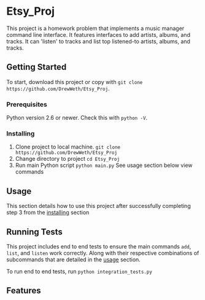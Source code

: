 # Etsy_Proj
This project is a homework problem that implements a music manager command line interface. It features interfaces to add artists, albums, and tracks. It can 'listen' to tracks and list top listened-to artists, albums, and tracks.

## Getting Started
To start, download this project or copy with `git clone https://github.com/DrewWeth/Etsy_Proj`.

### Prerequisites
Python version 2.6 or newer. Check this with `python -V`.

### Installing
1. Clone project to local machine.
`git clone https://github.com/DrewWeth/Etsy_Proj`
2. Change directory to project
`cd Etsy_Proj`
3. Run main Python script
`python main.py`
See usage section below view commands

## Usage
This section details how to use this project after successfully completing step 3 from the [installing](#installing) section

## Running Tests
This project includes end to end tests to ensure the main commands `add`, `list`, and `listen` work correctly. Along with their respective combinations of subcommands that are detailed in the [usage](#usage) section.

To run end to end tests, run `python integration_tests.py`

## Features


